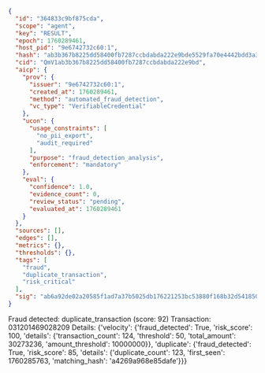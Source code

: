 ```json
{
  "id": "364833c9bf875cda",
  "scope": "agent",
  "key": "RESULT",
  "epoch": 1760289461,
  "host_pid": "9e6742732c60:1",
  "hash": "ab3b367b8225dd58400fb7287ccbdabda222e9bde5529fa70e4442bdd3a32bfb",
  "cid": "QmV1ab3b367b8225dd58400fb7287ccbdabda222e9bd",
  "aicp": {
    "prov": {
      "issuer": "9e6742732c60:1",
      "created_at": 1760289461,
      "method": "automated_fraud_detection",
      "vc_type": "VerifiableCredential"
    },
    "ucon": {
      "usage_constraints": [
        "no_pii_export",
        "audit_required"
      ],
      "purpose": "fraud_detection_analysis",
      "enforcement": "mandatory"
    },
    "eval": {
      "confidence": 1.0,
      "evidence_count": 0,
      "review_status": "pending",
      "evaluated_at": 1760289461
    }
  },
  "sources": [],
  "edges": [],
  "metrics": {},
  "thresholds": {},
  "tags": [
    "fraud",
    "duplicate_transaction",
    "risk_critical"
  ],
  "sig": "ab6a92de02a20585f1ad7a37b5025db176221253bc53880f168b32d5418505f6"
}
```

Fraud detected: duplicate_transaction (score: 92)
Transaction: 031201469028209
Details: {'velocity': {'fraud_detected': True, 'risk_score': 100, 'details': {'transaction_count': 124, 'threshold': 50, 'total_amount': 30273236, 'amount_threshold': 10000000}}, 'duplicate': {'fraud_detected': True, 'risk_score': 85, 'details': {'duplicate_count': 123, 'first_seen': 1760285763, 'matching_hash': 'a4269a968e85dafe'}}}